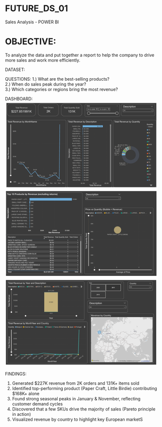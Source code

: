 # FUTURE_DS_01
Sales Analysis - POWER BI 

<h1>OBJECTIVE:</h1>
To analyze the data and put together a report to help the company to drive more sales and work more efficiently.

DATASET:
<a href="https://www.kaggle.com/datasets/mathchi/online-retail-ii-data-set-from-ml-repository"></a>

QUESTIONS:
1.) What are the best-selling products?<br>
2.) When do sales peak during the year?<br>
3.) Which categories or regions bring the most revenue?<br>

DASHBOARD:
<img src="data/1.png">
<img src="data/2.png">
<img src="data/3.png">

FINDINGS:

<OL>
  <LI>Generated $227K revenue from 2K orders and 131K+ items sold</LI>
  <LI>Identified top-performing product (Paper Craft, Little Birdie) contributing $168K+ alone</LI>
  <LI>Found strong seasonal peaks in January & November, reflecting customer demand cycles</LI>
  <LI>Discovered that a few SKUs drive the majority of sales (Pareto principle in action)</LI>
  <LI>Visualized revenue by country to highlight key European marketS</LI>
</OL>


